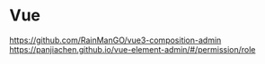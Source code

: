 # Vue

https://github.com/RainManGO/vue3-composition-admin
https://panjiachen.github.io/vue-element-admin/#/permission/role
